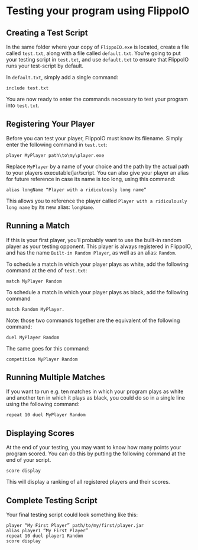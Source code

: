 
# Testing your program using FlippoIO

## Creating a Test Script

In the same folder where your copy of `FlippoIO.exe` is located, create a file called `test.txt`, along with a file called `default.txt`. You’re going to put your testing script in `test.txt`, and use `default.txt` to ensure that FlippoIO runs your test-script by default.

In `default.txt`, simply add a single command:

```
include test.txt
```

You are now ready to enter the commands necessary to test your program into `test.txt`.

## Registering Your Player

Before you can test your player, FlippoIO must know its filename. Simply enter the following command in `test.txt`:

```
player MyPlayer path\to\my\player.exe
```

Replace `MyPlayer` by a name of your choice and the path by the actual path to your players executable/jar/script. You can also give your player an alias for future reference in case its name is too long, using this command:

```
alias longName “Player with a ridiculously long name”
```

This allows you to reference the player called `Player with a ridiculously long name` by its new alias: `longName`.

## Running a Match

If this is your first player, you’ll probably want to use the built-in random player as your testing opponent. This player is always registered in FlippoIO, and has the name `Built-in Random Player`, as well as an alias: `Random`.

To schedule a match in which your player plays as white, add the following command at the end of `test.txt`:

```
match MyPlayer Random
```

To schedule a match in which your player plays as black, add the following command

```
match Random MyPlayer.
```

Note: those two commands together are the equivalent of the following command:

```
duel MyPlayer Random
```

The same goes for this command:

```
competition MyPlayer Random
```

## Running Multiple Matches

If you want to run e.g. ten matches in which your program plays as white and another ten in which it plays as black, you could do so in a single line using the following command:

```
repeat 10 duel MyPlayer Random
```

## Displaying Scores

At the end of your testing, you may want to know how many points your program scored. You can do this by putting the following command at the end of your script.

```
score display
```

This will display a ranking of all registered players and their scores.

## Complete Testing Script

Your final testing script could look something like this:
```
player “My First Player” path/to/my/first/player.jar
alias player1 “My First Player”
repeat 10 duel player1 Random
score display
```
